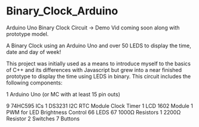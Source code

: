 # Binary_Clock_Arduino
Arduino Uno Binary Clock Circuit -> Demo Vid coming soon along with prototype model.

A Binary Clock using an Arduino Uno and over 50 LEDS to display the time, date and day of week!

This project was initially used as a means to introduce myself to the basics of C++ and its differences with Javascript but grew into a near finished prototype to display the time using LEDS in binary.  This circuit includes the following components:

1 Arduino Uno (or MC with at least 15 pin outs)

9 74HC595 ICs
1 DS3231 I2C RTC Module Clock Timer
1 LCD 1602 Module
1 PWM for LED Brightness Control
66 LEDS
67 1000Ω Resistors
1 2200Ω Resistor
2 Switches
7 Buttons
